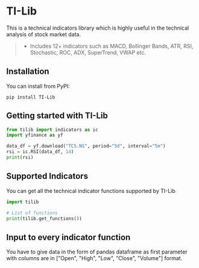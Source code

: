 # TI-Lib
This is a technical indicators library which is highly useful in the technical analysis of stock market data.

> * Includes 12+ indicators such as MACD, Bollinger Bands, ATR, RSI, 
>   Stochastic, ROC, ADX, SuperTrend, VWAP etc.

## Installation

You can install from PyPI:

```
pip install TI-Lib
```

## Getting started with TI-Lib

```python
from tilib import indicators as ic
import yfinance as yf

data_df = yf.download("TCS.NS", period="5d", interval="5m")
rsi = ic.RSI(data_df, 14)
print(rsi)

```

## Supported Indicators

You can get all the technical indicator functions supported by TI-Lib

```python
import tilib

# List of functions
print(tilib.get_functions())
```

## Input to every indicator function
You have to give data in the form of pandas dataframe as first parameter with columns are in ["Open", "High", "Low", "Close", "Volume"] format.
